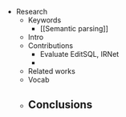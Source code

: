 - Research
	- Keywords
		- [[Semantic parsing]]
	- Intro
	- Contributions
		- Evaluate EditSQL, IRNet
		-
	- Related works
	- Vocab
	- Conclusions
		-